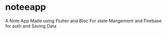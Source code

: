 # noteeapp
 A Note App Made using Flutter and Bloc For state Mangement and Firebase for auth and Saving Data
